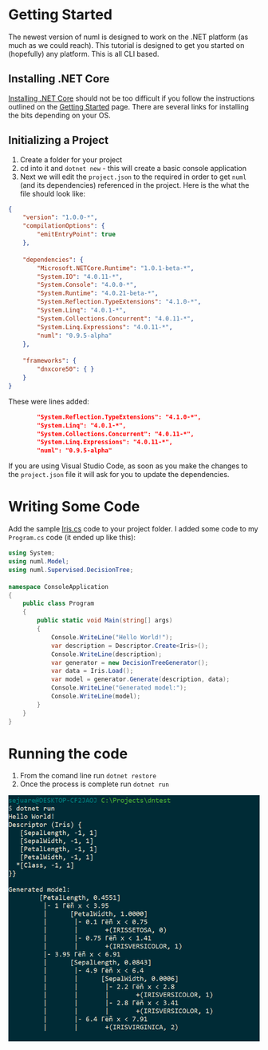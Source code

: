 # Getting Started

The newest version of numl is designed to work on the .NET platform 
(as much as we could reach). This tutorial is designed to get you started
on (hopefully) any platform. This is all CLI based.

## Installing .NET Core

[Installing .NET Core](http://dotnet.github.io/getting-started/) should 
not be too difficult if you follow the instructions outlined on the 
[Getting Started](http://dotnet.github.io/getting-started/) page. 
There are several links for installing the bits depending on your OS.

## Initializing a Project

1. Create a folder for your project
2. cd into it and `dotnet new` - this will create a basic
   console application
3. Next we will edit the `project.json` to the required
   in order to get `numl` (and its dependencies) referenced
   in the project. Here is the what the file should look like:

```json
{
    "version": "1.0.0-*",
    "compilationOptions": {
        "emitEntryPoint": true
    },

    "dependencies": {
        "Microsoft.NETCore.Runtime": "1.0.1-beta-*",
        "System.IO": "4.0.11-*",
        "System.Console": "4.0.0-*",
        "System.Runtime": "4.0.21-beta-*",
        "System.Reflection.TypeExtensions": "4.1.0-*",
        "System.Linq": "4.0.1-*",
        "System.Collections.Concurrent": "4.0.11-*",
        "System.Linq.Expressions": "4.0.11-*",
        "numl": "0.9.5-alpha"
    },

    "frameworks": {
        "dnxcore50": { }
    }
}
```

These were lines added:

```json
        "System.Reflection.TypeExtensions": "4.1.0-*",
        "System.Linq": "4.0.1-*",
        "System.Collections.Concurrent": "4.0.11-*",
        "System.Linq.Expressions": "4.0.11-*",
        "numl": "0.9.5-alpha"
```

If you are using Visual Studio Code, as soon as you make the changes to the
`project.json` file it will ask for you to update the dependencies.
   
# Writing Some Code

Add the sample [Iris.cs](Iris.zip) code to your project folder. I added some
code  to my `Program.cs` code (it ended up like this):

```csharp
using System;
using numl.Model;
using numl.Supervised.DecisionTree;

namespace ConsoleApplication
{
    public class Program
    {
        public static void Main(string[] args)
        {
            Console.WriteLine("Hello World!");
            var description = Descriptor.Create<Iris>();
            Console.WriteLine(description);
            var generator = new DecisionTreeGenerator();
            var data = Iris.Load();
            var model = generator.Generate(description, data);
            Console.WriteLine("Generated model:");
            Console.WriteLine(model);
        }
    }
}
```

# Running the code

1. From the comand line run `dotnet restore`
2. Once the process is complete run `dotnet run`

![numl running](firstrun.png)

